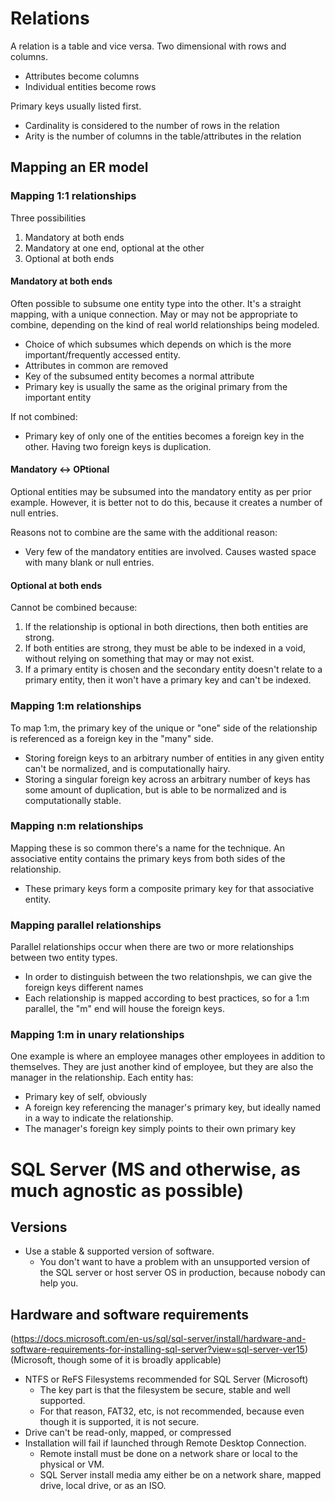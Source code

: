 # Relations

A relation is a table and vice versa. Two dimensional with rows and columns.
- Attributes become columns
- Individual entities become rows

Primary keys usually listed first.
- Cardinality is considered to the number of rows in the relation
- Arity is the number of columns in the table/attributes in the relation

## Mapping an ER model

### Mapping 1:1 relationships
Three possibilities
1. Mandatory at both ends
2. Mandatory at one end, optional at the other
3. Optional at both ends

#### Mandatory at both ends
Often possible to subsume one entity type into the other. It's a straight
mapping, with a unique connection. May or may not be appropriate to combine,
depending on the kind of real world relationships being modeled.
- Choice of which subsumes which depends on which is the more
  important/frequently accessed entity.
- Attributes in common are removed
- Key of the subsumed entity becomes a normal attribute
- Primary key is usually the same as the original primary from the important entity

If not combined:
- Primary key of only one of the entities becomes a foreign key in the other.
  Having two foreign keys is duplication.

#### Mandatory <-> OPtional
Optional entities may be subsumed into the mandatory entity as per prior
example. However, it is better not to do this, because it creates a number of
null entries.

Reasons not to combine are the same with the additional reason:
- Very few of the mandatory entities are involved. Causes wasted space with
  many blank or null entries.

#### Optional at both ends
Cannot be combined because:
1. If the relationship is optional in both directions, then both entities are
   strong.
2. If both entities are strong, they must be able to be indexed in a void, without relying on something that may or may not exist.
3. If a primary entity is chosen and the secondary entity doesn't relate to a primary entity, then it won't have a primary key and can't be indexed.

### Mapping 1:m relationships
To map 1:m, the primary key of the unique or "one" side of the relationship is referenced as a foreign key in the "many" side.
- Storing foreign keys to an arbitrary number of entities in any given entity
  can't be normalized, and is computationally hairy.
- Storing a singular foreign key across an arbitrary number of keys has some
  amount of duplication, but is able to be normalized and is computationally
stable.

### Mapping n:m relationships
Mapping these is so common there's a name for the technique. An associative
entity contains the primary keys from both sides of the relationship.
- These primary keys form a composite primary key for that associative entity.

### Mapping parallel relationships
Parallel relationships occur when there are two or more relationships between
two entity types. 
- In order to distinguish between the two relationshpis, we can give the foreign keys different names
- Each relationship is mapped according to best practices, so for a 1:m parallel, the "m" end will house the foreign keys.

### Mapping 1:m in unary relationships
One example is where an employee manages other employees in addition to
themselves. They are just another kind of employee, but they are also the
manager in the relationship.
Each entity has:
- Primary key of self, obviously
- A foreign key referencing the manager's primary key, but ideally named in a
  way to indicate the relationship.
- The manager's foreign key simply points to their own primary key

# SQL Server (MS and otherwise, as much agnostic as possible)

## Versions
- Use a stable & supported version of software.
	+ You don't want to have a problem with an unsupported version of the
	  SQL server or host server OS in production, because nobody can help
you.

## Hardware and software requirements
(https://docs.microsoft.com/en-us/sql/sql-server/install/hardware-and-software-requirements-for-installing-sql-server?view=sql-server-ver15)
(Microsoft, though some of it is broadly applicable)
- NTFS or ReFS Filesystems recommended for SQL Server (Microsoft)
	+ The key part is that the filesystem be secure, stable and well supported.
	+ For that reason, FAT32, etc, is not recommended, because even though
	  it is supported, it is not secure.
- Drive can't be read-only, mapped, or compressed
- Installation will fail if launched through Remote Desktop Connection.
	+ Remote install must be done on a network share or local to the
	  physical or VM.
	+ SQL Server install media amy either be on a network share, mapped
	  drive, local drive, or as an ISO.
